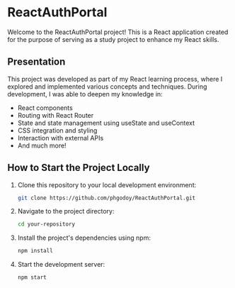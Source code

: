 # ReactAuthPortal

Welcome to the ReactAuthPortal project! This is a React application created for the purpose of serving as a study project to enhance my React skills.

## Presentation

This project was developed as part of my React learning process, where I explored and implemented various concepts and techniques. During development, I was able to deepen my knowledge in:

- React components
- Routing with React Router
- State and state management using useState and useContext
- CSS integration and styling
- Interaction with external APIs
- And much more!

## How to Start the Project Locally

1. Clone this repository to your local development environment:

    ```bash
    git clone https://github.com/phgodoy/ReactAuthPortal.git
    ```

2. Navigate to the project directory:

    ```bash
    cd your-repository
    ```

3. Install the project's dependencies using npm:

    ```bash
    npm install
    ```

4. Start the development server:

    ```bash
    npm start
    ```
